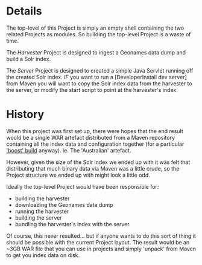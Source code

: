 Details
=====
The top-level of this Project is simply an empty shell containing the two related Projects as modules. So building the top-level Project is a waste of time.

The *Harvester* Project is designed to ingest a Geonames data dump and build a Solr index.

The *Server* Project is designed to created a simple Java Servlet running off the created Solr index. _IF_ you want to run a [DeveloperInstall dev server] from Maven you will want to copy the Solr index data from the harvester to the server, or modify the start script to point at the harvester's index.

History
=====
When this project was first set up, there were hopes that the end result would be a single WAR artefact distributed from a Maven repository containing all the index data and configuration together (for a particular ['boost' build](BoostingResults.md) anyway). ie. The 'Australian' artefact.

However, given the size of the Solr index we ended up with it was felt that distributing that much binary data via Maven was a little crude, so the Project structure we ended up with might look a little odd.

Ideally the top-level Project would have been responsible for:
  * building the harvester
  * downloading the Geonames data dump
  * running the harvester
  * building the server
  * bundling the harvester's index with the server

Of course, this never resulted... but if anyone wants to do this sort of thing it should be possible with the current Project layout. The result would be an ~3GB WAR file that you can use in projects and simply 'unpack' from Maven to get you index data on disk.
